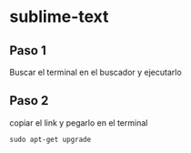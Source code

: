 # sublime-text

## Paso 1
Buscar el terminal en el buscador y ejecutarlo

## Paso 2
copiar el link y pegarlo en el terminal
```
sudo apt-get upgrade
```
